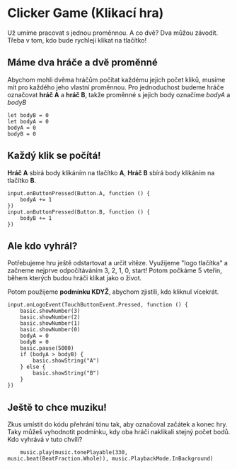 # Clicker Game (Klikací hra)

Už umíme pracovat s jednou proměnnou. A co dvě? Dva můžou závodit. 
Třeba v tom, kdo bude rychleji klikat na tlačítko!

## Máme dva hráče a dvě proměnné

Abychom mohli dvěma hráčům počítat každému jejich počet kliků,
musíme mít pro každého jeho vlastní proměnnou. Pro jednoduchost budeme
hráče označovat **hráč A** a **hráč B**, takže proměnné s jejich body označíme
*bodyA* a *bodyB*

```blocks
let bodyB = 0
let bodyA = 0
bodyA = 0
bodyB = 0
```

## Každý klik se počítá!

**Hráč A** sbírá body klikáním na tlačítko **A**,
**Hráč B** sbírá body klikáním na tlačítko **B**.

```blocks
input.onButtonPressed(Button.A, function () {
    bodyA += 1
})
input.onButtonPressed(Button.B, function () {
    bodyB += 1
})
```

## Ale kdo vyhrál?

Potřebujeme hru ještě odstartovat a určit vítěze. Využijeme "logo tlačítka"
a začneme nejprve odpočítáváním 3, 2, 1, 0, start! Potom počkáme 5 vteřin, 
během kterých budou hráči klikat jako o život. 

Potom použijeme **podmínku KDYŽ**, abychom zjistili, 
kdo kliknul vícekrát.

```blocks
input.onLogoEvent(TouchButtonEvent.Pressed, function () {
    basic.showNumber(3)
    basic.showNumber(2)
    basic.showNumber(1)
    basic.showNumber(0)
    bodyA = 0
    bodyB = 0
    basic.pause(5000)
    if (bodyA > bodyB) {
        basic.showString("A")
    } else {
        basic.showString("B")
    }
})
```

## Ještě to chce muziku!

Zkus umístit do kódu přehrání tónu tak, aby označoval začátek a konec hry.
Taky můžeš vyhodnotit podmínku, kdy oba hráči naklikali stejný počet bodů.
Kdo vyhrává v tuto chvíli?

```blocks
    music.play(music.tonePlayable(330, music.beat(BeatFraction.Whole)), music.PlaybackMode.InBackground)
```